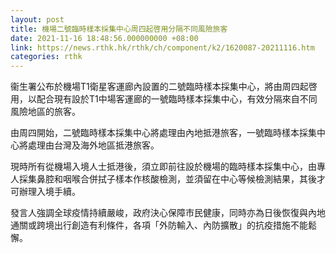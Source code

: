 ```yaml
---
layout: post
title: 機場二號臨時樣本採集中心周四起啓用分隔不同風險旅客
date: 2021-11-16 18:48:56.000000000 +08:00
link: https://news.rthk.hk/rthk/ch/component/k2/1620087-20211116.htm
categories: rthk
---
```


衞生署公布於機場T1衛星客運廊內設置的二號臨時樣本採集中心，將由周四起啓用，以配合現有設於T1中場客運廊的一號臨時樣本採集中心，有效分隔來自不同風險地區的旅客。

由周四開始，二號臨時樣本採集中心將處理由內地抵港旅客，一號臨時樣本採集中心將處理由台灣及海外地區抵港旅客。

現時所有從機場入境人士抵港後，須立即前往設於機場的臨時樣本採集中心，由專人採集鼻腔和咽喉合併拭子樣本作核酸檢測，並須留在中心等候檢測結果，其後才可辦理入境手續。

發言人強調全球疫情持續嚴峻，政府決心保障市民健康，同時亦為日後恢復與內地通關或跨境出行創造有利條件，各項「外防輸入、內防擴散」的抗疫措施不能鬆懈。
